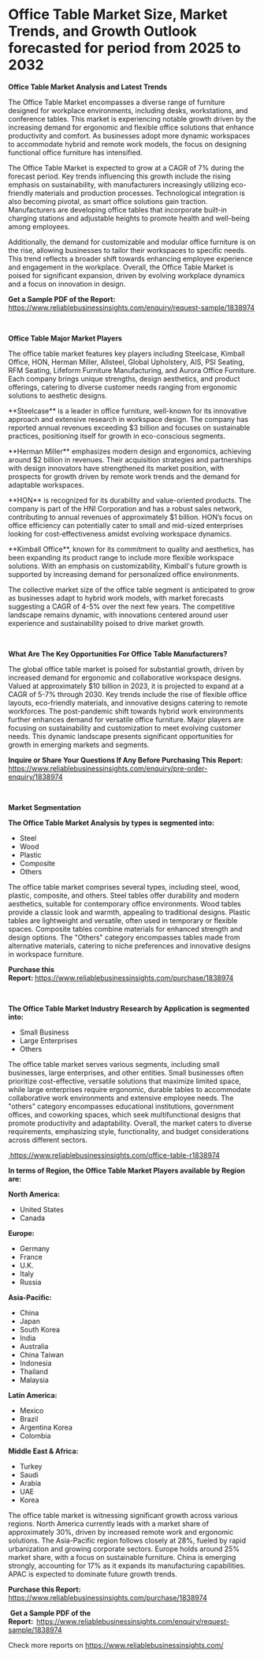 <p><h1>Office Table Market Size, Market Trends, and Growth Outlook forecasted for period from 2025 to 2032</h1></p><p><strong>Office Table Market Analysis and Latest Trends</strong></p>
<p><p>The Office Table Market encompasses a diverse range of furniture designed for workplace environments, including desks, workstations, and conference tables. This market is experiencing notable growth driven by the increasing demand for ergonomic and flexible office solutions that enhance productivity and comfort. As businesses adopt more dynamic workspaces to accommodate hybrid and remote work models, the focus on designing functional office furniture has intensified.</p><p>The Office Table Market is expected to grow at a CAGR of 7% during the forecast period. Key trends influencing this growth include the rising emphasis on sustainability, with manufacturers increasingly utilizing eco-friendly materials and production processes. Technological integration is also becoming pivotal, as smart office solutions gain traction. Manufacturers are developing office tables that incorporate built-in charging stations and adjustable heights to promote health and well-being among employees.</p><p>Additionally, the demand for customizable and modular office furniture is on the rise, allowing businesses to tailor their workspaces to specific needs. This trend reflects a broader shift towards enhancing employee experience and engagement in the workplace. Overall, the Office Table Market is poised for significant expansion, driven by evolving workplace dynamics and a focus on innovation in design.</p></p>
<p><strong>Get a Sample PDF of the Report:&nbsp;</strong> <a href="https://www.reliablebusinessinsights.com/enquiry/request-sample/1838974?utm_campaign=2222&utm_medium=2&utm_source=Github&utm_content=ia&utm_term=07022025&utm_id=office-table">https://www.reliablebusinessinsights.com/enquiry/request-sample/1838974</a></p>
<p>&nbsp;</p>
<p><strong>Office Table Major Market Players</strong></p>
<p><p>The office table market features key players including Steelcase, Kimball Office, HON, Herman Miller, Allsteel, Global Upholstery, AIS, PSI Seating, RFM Seating, Lifeform Furniture Manufacturing, and Aurora Office Furniture. Each company brings unique strengths, design aesthetics, and product offerings, catering to diverse customer needs ranging from ergonomic solutions to aesthetic designs.</p><p>**Steelcase** is a leader in office furniture, well-known for its innovative approach and extensive research in workspace design. The company has reported annual revenues exceeding $3 billion and focuses on sustainable practices, positioning itself for growth in eco-conscious segments.</p><p>**Herman Miller** emphasizes modern design and ergonomics, achieving around $2 billion in revenues. Their acquisition strategies and partnerships with design innovators have strengthened its market position, with prospects for growth driven by remote work trends and the demand for adaptable workspaces.</p><p>**HON** is recognized for its durability and value-oriented products. The company is part of the HNI Corporation and has a robust sales network, contributing to annual revenues of approximately $1 billion. HON’s focus on office efficiency can potentially cater to small and mid-sized enterprises looking for cost-effectiveness amidst evolving workspace dynamics.</p><p>**Kimball Office**, known for its commitment to quality and aesthetics, has been expanding its product range to include more flexible workspace solutions. With an emphasis on customizability, Kimball's future growth is supported by increasing demand for personalized office environments.</p><p>The collective market size of the office table segment is anticipated to grow as businesses adapt to hybrid work models, with market forecasts suggesting a CAGR of 4-5% over the next few years. The competitive landscape remains dynamic, with innovations centered around user experience and sustainability poised to drive market growth.</p></p>
<p>&nbsp;</p>
<p><strong>What Are The Key Opportunities For Office Table Manufacturers?</strong></p>
<p><p>The global office table market is poised for substantial growth, driven by increased demand for ergonomic and collaborative workspace designs. Valued at approximately $10 billion in 2023, it is projected to expand at a CAGR of 5-7% through 2030. Key trends include the rise of flexible office layouts, eco-friendly materials, and innovative designs catering to remote workforces. The post-pandemic shift towards hybrid work environments further enhances demand for versatile office furniture. Major players are focusing on sustainability and customization to meet evolving customer needs. This dynamic landscape presents significant opportunities for growth in emerging markets and segments.</p></p>
<p><strong>Inquire or Share Your Questions If Any Before Purchasing This Report:</strong> <a href="https://www.reliablebusinessinsights.com/enquiry/pre-order-enquiry/1838974?utm_campaign=2222&utm_medium=2&utm_source=Github&utm_content=ia&utm_term=07022025&utm_id=office-table">https://www.reliablebusinessinsights.com/enquiry/pre-order-enquiry/1838974</a></p>
<p>&nbsp;</p>
<p><strong>Market Segmentation</strong></p>
<p><strong>The Office Table Market Analysis by types is segmented into:</strong></p>
<p><ul><li>Steel</li><li>Wood</li><li>Plastic</li><li>Composite</li><li>Others</li></ul></p>
<p><p>The office table market comprises several types, including steel, wood, plastic, composite, and others. Steel tables offer durability and modern aesthetics, suitable for contemporary office environments. Wood tables provide a classic look and warmth, appealing to traditional designs. Plastic tables are lightweight and versatile, often used in temporary or flexible spaces. Composite tables combine materials for enhanced strength and design options. The "Others" category encompasses tables made from alternative materials, catering to niche preferences and innovative designs in workspace furniture.</p></p>
<p><strong>Purchase this Report:&nbsp;</strong><a href="https://www.reliablebusinessinsights.com/purchase/1838974?utm_campaign=2222&utm_medium=2&utm_source=Github&utm_content=ia&utm_term=07022025&utm_id=office-table">https://www.reliablebusinessinsights.com/purchase/1838974</a></p>
<p>&nbsp;</p>
<p><strong>The Office Table Market Industry Research by Application is segmented into:</strong></p>
<p><ul><li>Small Business</li><li>Large Enterprises</li><li>Others</li></ul></p>
<p><p>The office table market serves various segments, including small businesses, large enterprises, and other entities. Small businesses often prioritize cost-effective, versatile solutions that maximize limited space, while large enterprises require ergonomic, durable tables to accommodate collaborative work environments and extensive employee needs. The "others" category encompasses educational institutions, government offices, and coworking spaces, which seek multifunctional designs that promote productivity and adaptability. Overall, the market caters to diverse requirements, emphasizing style, functionality, and budget considerations across different sectors.</p></p>
<p><a href="https://www.reliablebusinessinsights.com/office-table-r1838974?utm_campaign=2222&utm_medium=2&utm_source=Github&utm_content=ia&utm_term=07022025&utm_id=office-table">&nbsp;https://www.reliablebusinessinsights.com/office-table-r1838974</a></p>
<p><strong>In terms of Region, the Office Table Market Players available by Region are:</strong></p>
<p>
    <p> <strong> North America: </strong>
        <ul>
            <li>United States</li>
            <li>Canada</li>
        </ul>
        </p> 
    <p> <strong> Europe: </strong>
        <ul>
            <li>Germany</li>
            <li>France</li>
            <li>U.K.</li>
            <li>Italy</li>
            <li>Russia</li>
        </ul>
        </p> 
    <p> <strong> Asia-Pacific: </strong>
        <ul>
            <li>China</li>
            <li>Japan</li>
            <li>South Korea</li>
            <li>India</li>
            <li>Australia</li>
            <li>China Taiwan</li>
            <li>Indonesia</li>
            <li>Thailand</li>
            <li>Malaysia</li>
        </ul>
        </p> 
    <p> <strong> Latin America: </strong>
        <ul>
            <li>Mexico</li>
            <li>Brazil</li>
            <li>Argentina Korea</li>
            <li>Colombia</li>
        </ul>
        </p> 
    <p> <strong> Middle East & Africa: </strong>
        <ul>
            <li>Turkey</li>
            <li>Saudi</li>
            <li>Arabia</li>
            <li>UAE</li>
            <li>Korea</li>
        </ul>
    </p>
    </p>
<p><p>The office table market is witnessing significant growth across various regions. North America currently leads with a market share of approximately 30%, driven by increased remote work and ergonomic solutions. The Asia-Pacific region follows closely at 28%, fueled by rapid urbanization and growing corporate sectors. Europe holds around 25% market share, with a focus on sustainable furniture. China is emerging strongly, accounting for 17% as it expands its manufacturing capabilities. APAC is expected to dominate future growth trends.</p></p>
<p><strong>Purchase this Report: </strong><a href="https://www.reliablebusinessinsights.com/purchase/1838974?utm_campaign=2222&utm_medium=2&utm_source=Github&utm_content=ia&utm_term=07022025&utm_id=office-table">https://www.reliablebusinessinsights.com/purchase/1838974</a></p>
<p>&nbsp;<strong>Get a Sample PDF of the Report:&nbsp;&nbsp;</strong><a href="https://www.reliablebusinessinsights.com/enquiry/request-sample/1838974?utm_campaign=2222&utm_medium=2&utm_source=Github&utm_content=ia&utm_term=07022025&utm_id=office-table">https://www.reliablebusinessinsights.com/enquiry/request-sample/1838974</a></p>
<p><strong></strong></p>
<p>Check more reports on <a href="https://www.reliablebusinessinsights.com/?utm_campaign=2222&utm_medium=2&utm_source=Github&utm_content=ia&utm_term=07022025&utm_id=office-table">https://www.reliablebusinessinsights.com/</a></p>